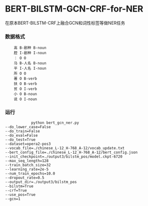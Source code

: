 # BERT-BILSTM-GCN-CRF-for-NER
在原本BERT-BILSTM-CRF上融合GCN和词性标签等做NER任务
### 数据格式
        高 B-剧种 B-noun
        腔 I-剧种 I-noun
        ： O O
        马 B-人名 B-noun
        平 I-人名 I-noun
        所 O O
        著 O B-verb
        扶 O B-verb
        贫 O I-verb
        小 O B-noun
        说 O I-noun
### 运行
                python bert_gcn_ner.py
    --do_lower_case=False
    --do_train=False
    --do_eval=False
    --do_test=True
    --dataset=opera2-pos3
    --vocab_file=./chinese_L-12_H-768_A-12/vocab_update.txt
    --bert_config_file=./chinese_L-12_H-768_A-12/bert_config.json
    --init_checkpoint=./output3/bilstm_pos/model.ckpt-6720
    --max_seq_length=128
    --train_batch_size=32
    --learning_rate=2e-5 
    --num_train_epochs=10.0 
    --dropout_rate=0.5 
    --output_dir=./output3/bilstm_pos
    --bilstm=True
    --crf=True
    --use_pos=True 
    --gcn=1
